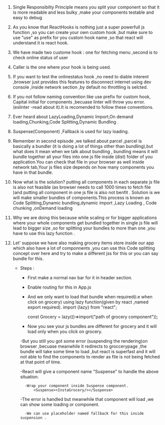 1) Single Responsibilty Principle means you split your component so that it is more readable and less bulky ,make your components testable and easy to debug

2) As you know that ReactHooks is nothing just a super powerfull js function ,so you can create your own custom hook ,but make sure to use "use" as prefix for you custom hook name ,so that react will understand it is react hook.

3) We have made two custome hook : one for fetching menu ,second is to check online status of user

4) Caller is the one where your hook is being used.

5) If you want to test the onlinestatus hook ,no need to diable interent ,browser just provides this features to disconnect internet using dev console ,inside network section ,by default no throttling is selcted.

6) If you not follow naming convention like use prefix for custom hook, Capital initial for components ,becuase linter will throw you error. (eslinter -read about it).It is recomended to follow these conventions.

7) Ever heard about LazyLoading,Dynamic Import,On demand loading,Chunking,Code Splitting,Dynamic Bundling .

8) Suspense(Component) ,Fallback is used for lazy loading.

9) Remember in second episode ,we talked about parcel ,parcel is basically a bundler (it is doing a lot of things other than bundling),but what does it mean when we talk about bundling , bundling means it will bundle together all your files into one js file inside (dist) folder of you application.You can check that file in your browser as well inside network tab,Your js files size depends on how many components you have in that bundle.

10) Now what is the solution? putting all components in each separate js file is also not feasible (as browser needs to call 1000 times to fetch file )and putting all component in one js file is also not benfit . Solution is we will make smaller bundles of components.This process is known as Code Splitting,Dynamic bundling,dynamic import ,Lazy Loading , Code chunking ,onDemand loading


11) Why we are doing this because while scaling or for bigger applications where your whole components get bundled together in single js file will lead to bigger size ,so for splitting your bundles to more than one ,you have to use this lazy function .

12) Let' suppose we have also making grocery items store inside our app which also have a lot of componnents ,you can use this Code splitting concept over here and try to make a different jss for this or you can say bundle for this.

    - Steps :

        - First make a normal nav bar for it in header section.
        - Enable routing for this in App.js
        - And we only want to load that bundle when required(i.e when click on grocery) using lazy function(given by react ,named export required).
            import {lazy} from "react";

            const Grocery = lazy(()=>import("path of grocery component"));

        - Now you see your js bundles are different for grocery and it will load only when you click on grocery.

        -But you still you got some error (suspending the rendering)on browser ,becuase meanwhile it redirects to groccerypage ,the bundle will take some time to load ,but react is superfast and it will not able to find the components to render as file is not being fetched at that point of time.

        -React will give a component name "Suspense" to handle the above situation.

            -Wrap your component inside Suspense component.
                <Suspense><InstaGrocery/></Suspense>

        -The error is handled but meanwhile that component will load ,we can show some loading or component.

            -We can use placeholder named fallback for this inside suspension .


